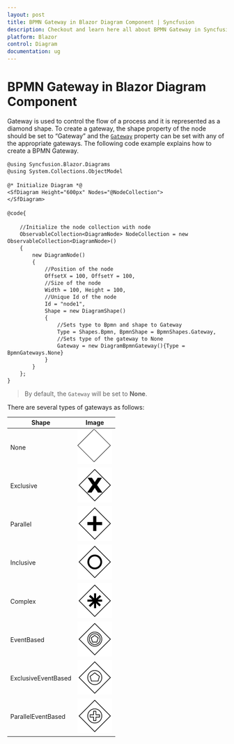 ```yaml
---
layout: post
title: BPMN Gateway in Blazor Diagram Component | Syncfusion
description: Checkout and learn here all about BPMN Gateway in Syncfusion Blazor Diagram component and much more.
platform: Blazor
control: Diagram
documentation: ug
---
```


# BPMN Gateway in Blazor Diagram Component

Gateway is used to control the flow of a process and it is represented as a diamond shape. To create a gateway, the shape property of the node should be set to “Gateway” and the [`Gateway`](https://help.syncfusion.com/cr/blazor/Syncfusion.Blazor.Diagrams.DiagramBpmnGateway.html) property can be set with any of the appropriate gateways. The following code example explains how to create a BPMN Gateway.

```cshtml
@using Syncfusion.Blazor.Diagrams
@using System.Collections.ObjectModel

@* Initialize Diagram *@
<SfDiagram Height="600px" Nodes="@NodeCollection">
</SfDiagram>

@code{

    //Initialize the node collection with node
    ObservableCollection<DiagramNode> NodeCollection = new ObservableCollection<DiagramNode>()
    {
        new DiagramNode()
        {
            //Position of the node
            OffsetX = 100, OffsetY = 100,
            //Size of the node
            Width = 100, Height = 100,
            //Unique Id of the node
            Id = "node1",
            Shape = new DiagramShape()
            {
                //Sets type to Bpmn and shape to Gateway
                Type = Shapes.Bpmn, BpmnShape = BpmnShapes.Gateway,
                //Sets type of the gateway to None
                Gateway = new DiagramBpmnGateway(){Type = BpmnGateways.None}
            }
        }
    };
}
```

> By default, the `Gateway` will be set to **None**.

There are several types of gateways as follows:

| Shape | Image |
| -------- | -------- |
| None | ![GateWay BPMN Shape](../images/bpmn-gataway-none.png) |
| Exclusive | ![Exclusive GateWay BPMN Shape](../images/Exclusive.png) |
| Parallel | ![Parallel GateWay BPMN Shape](../images/Parallel.png) |
| Inclusive | ![Inclusive GateWay BPMN Shape](../images/Inclusive.png) |
| Complex | ![Complex GateWay BPMN Shape](../images/Complex.png) |
| EventBased | ![EventBased GateWay BPMNShape](../images/EventBased.png) |
| ExclusiveEventBased | ![Exclusive EventBased GateWay BPMN Shape](../images/EEBased.png) |
| ParallelEventBased | ![Parallel EventBased GateWay BPMN Shape](../images/PEBased.png) |